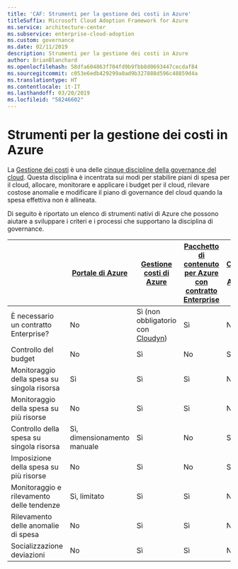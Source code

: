 ```yaml
---
title: 'CAF: Strumenti per la gestione dei costi in Azure'
titleSuffix: Microsoft Cloud Adoption Framework for Azure
ms.service: architecture-center
ms.subservice: enterprise-cloud-adoption
ms.custom: governance
ms.date: 02/11/2019
description: Strumenti per la gestione dei costi in Azure
author: BrianBlanchard
ms.openlocfilehash: 58dfa604863f704fd9b9fbb8d0693447cecdaf84
ms.sourcegitcommit: c053e6edb429299a0ad9b327888d596c48859d4a
ms.translationtype: HT
ms.contentlocale: it-IT
ms.lasthandoff: 03/20/2019
ms.locfileid: "58246602"
---
```

# <a name="cost-management-tools-in-azure"></a>Strumenti per la gestione dei costi in Azure

La [Gestione dei costi](overview.md) è una delle [cinque discipline della governance del cloud](../governance-disciplines.md). Questa disciplina è incentrata sui modi per stabilire piani di spesa per il cloud, allocare, monitorare e applicare i budget per il cloud, rilevare costose anomalie e modificare il piano di governance del cloud quando la spesa effettiva non è allineata.

Di seguito è riportato un elenco di strumenti nativi di Azure che possono aiutare a sviluppare i criteri e i processi che supportano la disciplina di governance.

|  | [Portale di Azure](https://azure.microsoft.com/features/azure-portal/)  | [Gestione costi di Azure](/azure/cost-management/overview-cost-mgt)  | [Pacchetto di contenuto per Azure con contratto Enterprise](/power-bi/service-connect-to-azure-enterprise)  | [Criteri di Azure](/azure/governance/policy/overview) |
|---------|---------|---------|---------|---------|
|È necessario un contratto Enterprise?     | No          | Sì (non obbligatorio con [Cloudyn](/azure/cost-management/overview))         | Sì         | No          |
|Controllo del budget     | No          | Sì         | No          | Sì         |
|Monitoraggio della spesa su singola risorsa    | Sì         | Sì         | Sì         | No          |
|Monitoraggio della spesa su più risorse    | No          | Sì        | Sì         | No          |
|Controllo della spesa su singola risorsa     | Sì, dimensionamento manuale         | Sì         | No          | Sì         |
|Imposizione della spesa su più risorse    | No          | Sì         | No          | Sì         |
|Monitoraggio e rilevamento delle tendenze     | Sì, limitato         | Sì        | Sì         | No          |
|Rilevamento delle anomalie di spesa     | No          | Sì        | Sì         | No         |
|Socializzazione deviazioni     | No         | Sì        | Sì        | No         |
